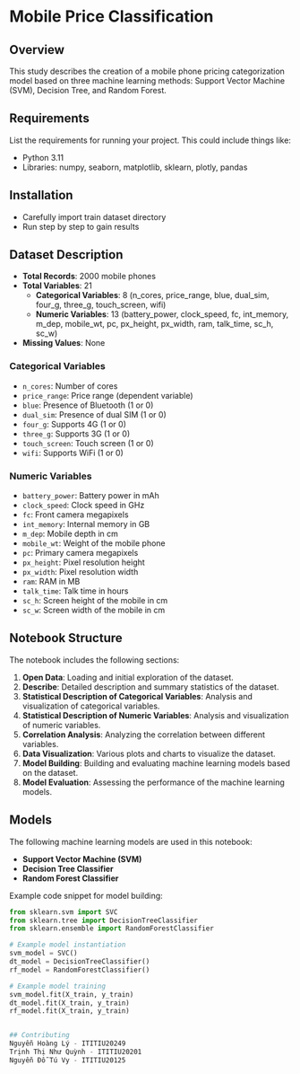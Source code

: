 # Mobile Price Classification

## Overview

This study describes the creation of a mobile phone pricing categorization model based on three machine learning methods: Support Vector Machine (SVM), Decision Tree, and Random Forest. 

## Requirements

List the requirements for running your project. This could include things like:

- Python 3.11
- Libraries: numpy, seaborn, matplotlib, sklearn, plotly, pandas

## Installation
- Carefully import train dataset directory
- Run step by step to gain results

## Dataset Description

- **Total Records**: 2000 mobile phones
- **Total Variables**: 21
  - **Categorical Variables**: 8 (n_cores, price_range, blue, dual_sim, four_g, three_g, touch_screen, wifi)
  - **Numeric Variables**: 13 (battery_power, clock_speed, fc, int_memory, m_dep, mobile_wt, pc, px_height, px_width, ram, talk_time, sc_h, sc_w)
- **Missing Values**: None

### Categorical Variables

- `n_cores`: Number of cores
- `price_range`: Price range (dependent variable)
- `blue`: Presence of Bluetooth (1 or 0)
- `dual_sim`: Presence of dual SIM (1 or 0)
- `four_g`: Supports 4G (1 or 0)
- `three_g`: Supports 3G (1 or 0)
- `touch_screen`: Touch screen (1 or 0)
- `wifi`: Supports WiFi (1 or 0)

### Numeric Variables

- `battery_power`: Battery power in mAh
- `clock_speed`: Clock speed in GHz
- `fc`: Front camera megapixels
- `int_memory`: Internal memory in GB
- `m_dep`: Mobile depth in cm
- `mobile_wt`: Weight of the mobile phone
- `pc`: Primary camera megapixels
- `px_height`: Pixel resolution height
- `px_width`: Pixel resolution width
- `ram`: RAM in MB
- `talk_time`: Talk time in hours
- `sc_h`: Screen height of the mobile in cm
- `sc_w`: Screen width of the mobile in cm

## Notebook Structure

The notebook includes the following sections:

1. **Open Data**: Loading and initial exploration of the dataset.
2. **Describe**: Detailed description and summary statistics of the dataset.
3. **Statistical Description of Categorical Variables**: Analysis and visualization of categorical variables.
4. **Statistical Description of Numeric Variables**: Analysis and visualization of numeric variables.
5. **Correlation Analysis**: Analyzing the correlation between different variables.
6. **Data Visualization**: Various plots and charts to visualize the dataset.
7. **Model Building**: Building and evaluating machine learning models based on the dataset.
8. **Model Evaluation**: Assessing the performance of the machine learning models.

## Models

The following machine learning models are used in this notebook:

- **Support Vector Machine (SVM)**
- **Decision Tree Classifier**
- **Random Forest Classifier**

Example code snippet for model building:

```python
from sklearn.svm import SVC
from sklearn.tree import DecisionTreeClassifier
from sklearn.ensemble import RandomForestClassifier

# Example model instantiation
svm_model = SVC()
dt_model = DecisionTreeClassifier()
rf_model = RandomForestClassifier()

# Example model training
svm_model.fit(X_train, y_train)
dt_model.fit(X_train, y_train)
rf_model.fit(X_train, y_train)


## Contributing
Nguyễn Hoàng Lý - ITITIU20249
Trịnh Thị Như Quỳnh - ITITIU20201
Nguyễn Đỗ Tú Vy - ITITIU20125

